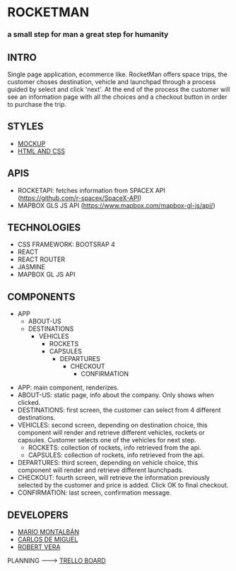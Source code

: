 # ROCKETMAN
### a small step for man a great step for humanity

## INTRO

Single page application, ecommerce like. RocketMan offers space trips, the customer choses destination, vehicle and launchpad through a process guided by select and click 'next'. At the end of the process the customer will see an information page with all the choices and a checkout button in order to purchase the trip.

## STYLES

- [MOCKUP](docs/RocketMan-wireframe.png)
- [HTML AND CSS](docs/RocketMan-design.png)

## APIS

- ROCKETAPI: fetches information from SPACEX API (https://github.com/r-spacex/SpaceX-API)    
- MAPBOX GLS JS API (https://www.mapbox.com/mapbox-gl-js/api/)

## TECHNOLOGIES

- CSS FRAMEWORK: BOOTSRAP 4
- REACT
- REACT ROUTER
- JASMINE
- MAPBOX GL JS API

## COMPONENTS

* APP
    * ABOUT-US
    * DESTINATIONS
        * VEHICLES
            * ROCKETS
            * CAPSULES
                * DEPARTURES
                    * CHECKOUT
                        * CONFIRMATION

- APP: main component, renderizes.
- ABOUT-US: static page, info about the company. Only shows when clicked.
- DESTINATIONS: first screen, the customer can select from 4 different destinations.
- VEHICLES: second screen, depending on destination choice, this component will render and retrieve different   vehicles, rockets or capsules. Customer selects one of the vehicles for next step.
    - ROCKETS: collection of rockets, info retrieved from the api.
    - CAPSULES: collection of rockets, info retrieved from the api.
- DEPARTURES: third screen, depending on vehicle choice, this component will render and retrieve different launchpads.
- CHECKOUT: fourth screen, will retrieve the information previously selected by the customer and price is added. Click OK to final checkout.
- CONFIRMATION: last screen, confirmation message.

## DEVELOPERS

- [MARIO MONTALBÁN](https://github.com/Monty4)
- [CARLOS DE MIGUEL](https://github.com/cdemiguel)
- [ROBERT VERA](https://github.com/Robertvera)

PLANNING ---> [TRELLO BOARD](https://trello.com/b/Ov4ZKDtL/rocketmanproject)
